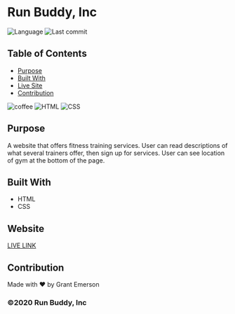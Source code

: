 # Run Buddy, Inc

![Language](https://img.shields.io/github/languages/top/nosremetnarg/run-buddy)
![Last commit](https://img.shields.io/github/last-commit/nosremetnarg/run-buddy)

## Table of Contents
  - [Purpose](#purpose)
  - [Built With](#built-with)
  - [Live Site](#website)
  - [Contribution](#contribution)

![coffee](https://img.shields.io/badge/-Coffee-brown) ![HTML](https://img.shields.io/badge/-HTML-red) ![CSS](https://img.shields.io/badge/-CSS-blue)

## Purpose
A website that offers fitness training services. User can read descriptions of what several trainers offer, then sign up for services. User can see location of gym at the bottom of the page.

## Built With
* HTML
* CSS

## Website
[LIVE LINK](https://nosremetnarg.github.io/run-buddy/)

## Contribution
Made with ❤️ by Grant Emerson

### ©️2020 Run Buddy, Inc 
